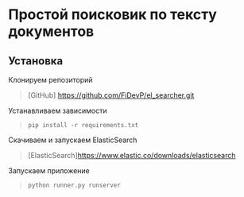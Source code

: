 #  Простой поисковик по тексту документов #

## Установка ##

Клонируем репозиторий
>[GitHub] https://github.com/FiDevP/el_searcher.git

Устанавливаем зависимости
>```
>pip install -r requirements.txt
>```

Скачиваем и запускаем ElasticSearch
> [ElasticSearch]https://www.elastic.co/downloads/elasticsearch

Запускаем приложение
>```
>python runner.py runserver
>```
